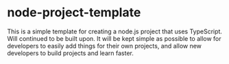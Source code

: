 # node-project-template

This is a simple template for creating a node.js project that uses TypeScript. Will continued to be built upon. It will be kept simple as possible to allow for developers to easily add things for their own projects, and allow new developers to build projects and learn faster.

